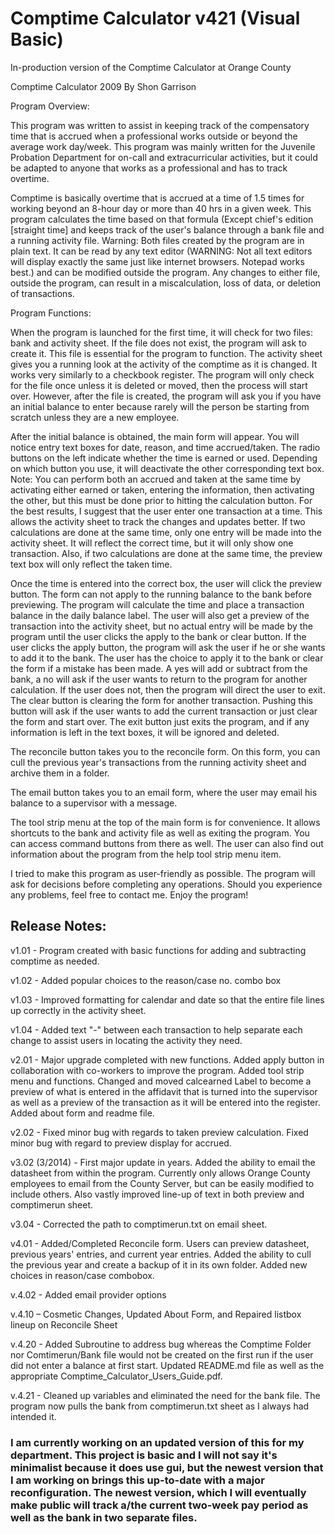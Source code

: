 # Comptime Calculator v421 (Visual Basic)
In-production version of the Comptime Calculator at Orange County

Comptime Calculator 2009
By Shon Garrison

Program Overview:

This program was written to assist in keeping track of the compensatory time that is accrued when a professional works outside or beyond the average work day/week. This program was mainly written for the Juvenile Probation Department for on-call and extracurricular activities, but it could be adapted to anyone that works as a professional and has to track overtime.

Comptime is basically overtime that is accrued at a time of 1.5 times for working beyond an 8-hour day or more than 40 hrs in a given week. This program calculates the time based on that formula (Except chief's edition [straight time] and keeps track of the user's balance through a bank file and a running activity file.  Warning:  Both files created by the program are in plain text.  It can be read by any text editor (WARNING: Not all text editors will display exactly the same just like internet browsers. Notepad works best.) and can be modified outside the program.  Any changes to either file, outside the program, can result in a miscalculation, loss of data, or deletion of transactions.

Program Functions:

When the program is launched for the first time, it will check for two files: bank and activity sheet.  If the file does not exist, the program will ask to create it. This file is essential for the program to function.  The activity sheet gives you a running look at the activity of the comptime as it is changed.  It works very similarly to a checkbook register.  The program will only check for the file once unless it is deleted or moved, then the process will start over.  However, after the file is created, the program will ask you if you have an initial balance to enter because rarely will the person be starting from scratch unless they are a new employee.  

After the initial balance is obtained, the main form will appear.  You will notice entry text boxes for date, reason, and time accrued/taken.  The radio buttons on the left indicate whether the time is earned or used.  Depending on which button you use, it will deactivate the other corresponding text box.  Note:  You can perform both an accrued and taken at the same time by activating either earned or taken, entering the information, then activating the other, but this must be done prior to hitting the calculation button.  For the best results, I suggest that the user enter one transaction at a time.  This allows the activity sheet to track the changes and updates better.  If two calculations are done at the same time, only one entry will be made into the activity sheet.  It will reflect the correct time, but it will only show one transaction.  Also, if two calculations are done at the same time, the preview text box will only reflect the taken time.

Once the time is entered into the correct box, the user will click the preview button.  The form can not apply to the running balance to the bank before previewing.  The program will calculate the time and place a transaction balance in the daily balance label. The user will also get a preview of the transaction into the activity sheet, but no actual entry will be made by the program until the user clicks the apply to the bank or clear button.  If the user clicks the apply button, the program will ask the user if he or she wants to add it to the bank. The user has the choice to apply it to the bank or clear the form if a mistake has been made.  A yes will add or subtract from the bank, a no will ask if the user wants to return to the program for another calculation.  If the user does not, then the program will direct the user to exit.  The clear button is clearing the form for another transaction.  Pushing this button will ask if the user wants to add the current transaction or just clear the form and start over.  The exit button just exits the program, and if any information is left in the text boxes, it will be ignored and deleted.

The reconcile button takes you to the reconcile form.  On this form, you can cull the previous year's transactions from the running activity sheet and archive them in a folder.

The email button takes you to an email form, where the user may email his balance to a supervisor with a message.

The tool strip menu at the top of the main form is for convenience.  It allows shortcuts to the bank and activity file as well as exiting the program.  You can access command buttons from there as well.  The user can also find out information about the program from the help tool strip menu item.

I tried to make this program as user-friendly as possible.  The program will ask for decisions before completing any operations.  Should you experience any problems, feel free to contact me.   Enjoy the program!



## Release Notes:

v1.01 - Program created with basic functions for adding and subtracting comptime as needed.

v1.02 - Added popular choices to the reason/case no. combo box

v1.03 - Improved formatting for calendar and date so that the entire file lines up correctly in the activity sheet.

v1.04 - Added text "-" between each transaction to help separate each change to assist users in locating the activity they need.

v2.01 - Major upgrade completed with new functions.  Added apply button in collaboration with co-workers to improve the program.  Added tool strip menu and functions.  Changed and moved calcearned Label to become a preview of what is entered in the affidavit that is turned into the supervisor as well as a preview of the transaction as it will be entered into the register.  Added about form and readme file.

v2.02 - Fixed minor bug with regards to taken preview calculation.  Fixed minor bug with regard to preview display for accrued.

v3.02 (3/2014) - First major update in years.  Added the ability to email the datasheet from within the program.  Currently only allows Orange County employees to email from the County Server, but can be easily modified to include others.  Also vastly improved line-up of text in both preview and comptimerun sheet.

v3.04 - Corrected the path to comptimerun.txt on email sheet.

v4.01 - Added/Completed Reconcile form.  Users can preview datasheet, previous years' entries, and current year entries. Added the ability to cull the previous year and create a backup of it in its own folder.  Added new choices in reason/case combobox.

v.4.02 - Added email provider options

v.4.10 – Cosmetic Changes, Updated About Form, and Repaired listbox lineup on Reconcile Sheet

v.4.20 - Added Subroutine to address bug whereas the Comptime Folder nor Comtimerun/Bank file
would not be created on the first run if the user did not enter a balance at first start. Updated
README.md file as well as the appropriate Comptime_Calculator_Users_Guide.pdf.

v.4.21 - Cleaned up variables and eliminated the need for the bank file.  The program now pulls the bank
from comptimerun.txt sheet as I always had intended it.

### I am currently working on an updated version of this for my department.  This project is basic and I will not say it's minimalist because it does use gui, but the newest version that I am working on brings this up-to-date with a major reconfiguration.  The newest version, which I will eventually make public will track a/the current two-week pay period as well as the bank in two separate files.  
